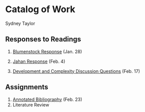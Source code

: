 # Catalog of Work

Sydney Taylor 

## Responses to Readings 

1. [Blumenstock Response](https://sydneytaylr.github.io/workshop1/blumenstock) (Jan. 28) 

2. [Jahan Response](https://sydneytaylr.github.io/workshop1/jahanresponse) (Feb. 4) 

3. [Development and Complexity Discussion Questions](https://sydneytaylr.github.io/workshop1/development-complexity) (Feb. 17)

## Assignments 

1. [Annotated Bibliography](https://sydneytaylr.github.io/workshop1/Assignment_1) (Feb. 23)
2. Literature Review 
